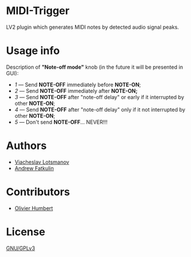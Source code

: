 MIDI-Trigger
============

LV2 plugin which generates MIDI notes by detected audio signal peaks.

Usage info
==========

Description of **"Note-off mode"** knob (in the future it will be presented in GUI):
- *1* — Send **NOTE-OFF** immediately before **NOTE-ON**;
- *2* — Send **NOTE-OFF** immediately after **NOTE-ON;**
- *3* — Send **NOTE-OFF** after "note-off delay" or early if it interrupted by
        other **NOTE-ON**;
- *4* — Send **NOTE-OFF** after "note-off delay" only if it not interrupted by
        other **NOTE-ON**;
- *5* — Don't send **NOTE-OFF**... NEVER!!!

Authors
=======

* [Viacheslav Lotsmanov](https://github.com/unclechu)
* [Andrew Fatkulin](https://github.com/anlaakso)

Contributors
============

* [Olivier Humbert](https://github.com/trebmuh)

License
=======

[GNU/GPLv3](./LICENSE)
